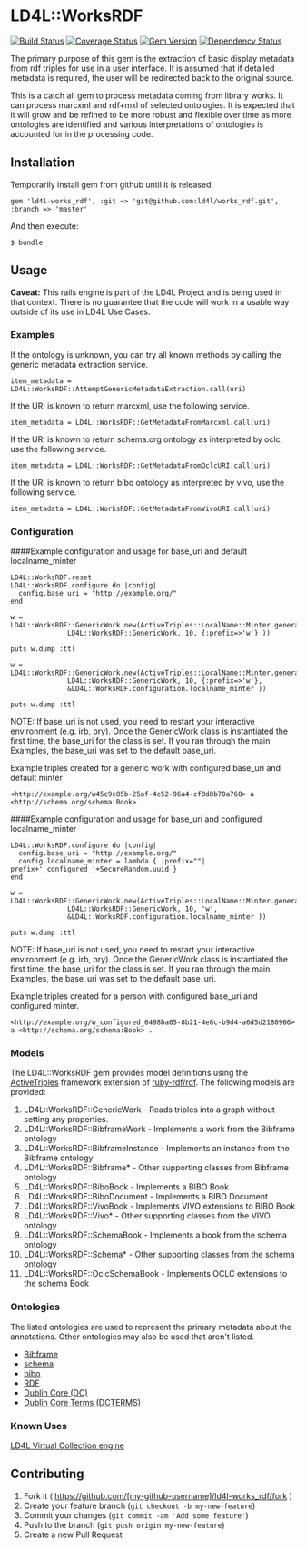 # LD4L::WorksRDF

[![Build Status](https://travis-ci.org/ld4l/works_rdf.png?branch=master)](https://travis-ci.org/ld4l/works_rdf) 
[![Coverage Status](https://coveralls.io/repos/ld4l/works_rdf/badge.png?branch=master)](https://coveralls.io/r/ld4l/works_rdf?branch=master)
[![Gem Version](https://badge.fury.io/rb/ld4l-works_rdf.svg)](http://badge.fury.io/rb/ld4l-works_rdf)
[![Dependency Status](https://www.versioneye.com/ruby/ld4l-works_rdf/0.0.4/badge.svg)](https://www.versioneye.com/ruby/ld4l-works_rdf/0.0.4)


The primary purpose of this gem is the extraction of basic display metadata from rdf triples for use
in a user interface.  It is assumed that if detailed metadata is required, the user will be redirected 
back to the original source.

This is a catch all gem to process metadata coming from library works.  It can process marcxml and rdf+mxl 
of selected ontologies.  It is expected that it will grow and be refined to be more robust and flexible 
over time as more ontologies are identified and various interpretations of ontologies is accounted for in
the processing code.

## Installation


Temporarily install gem from github until it is released.

```
gem 'ld4l-works_rdf', :git => 'git@github.com:ld4l/works_rdf.git', :branch => 'master'
```

<!-- Add this line to your application's Gemfile: -->
<!--
```
gem 'ld4l-works_rdf'
```
-->

And then execute:

    $ bundle
<!--
Or install it yourself as:

    $ gem install ld4l-works_rdf
-->

## Usage

**Caveat:** This rails engine is part of the LD4L Project and is being used in that context.  There is no guarantee 
that the code will work in a usable way outside of its use in LD4L Use Cases.


### Examples

If the ontology is unknown, you can try all known methods by calling the generic metadata extraction service.
```
item_metadata = LD4L::WorksRDF::AttemptGenericMetadataExtraction.call(uri)
```

If the URI is known to return marcxml, use the following service.
```
item_metadata = LD4L::WorksRDF::GetMetadataFromMarcxml.call(uri)
```

If the URI is known to return schema.org ontology as interpreted by oclc, use the following service.
```
item_metadata = LD4L::WorksRDF::GetMetadataFromOclcURI.call(uri)
```

If the URI is known to return bibo ontology as interpreted by vivo, use the following service.
```
item_metadata = LD4L::WorksRDF::GetMetadataFromVivoURI.call(uri)
```

### Configuration

####Example configuration and usage for base_uri and default localname_minter
```
LD4L::WorksRDF.reset
LD4L::WorksRDF.configure do |config|
  config.base_uri = "http://example.org/"
end

w = LD4L::WorksRDF::GenericWork.new(ActiveTriples::LocalName::Minter.generate_local_name(
              LD4L::WorksRDF::GenericWork, 10, {:prefix=>'w'} ))

puts w.dump :ttl

w = LD4L::WorksRDF::GenericWork.new(ActiveTriples::LocalName::Minter.generate_local_name(
              LD4L::WorksRDF::GenericWork, 10, {:prefix=>'w'},
              &LD4L::WorksRDF.configuration.localname_minter ))

puts w.dump :ttl
```
NOTE: If base_uri is not used, you need to restart your interactive environment (e.g. irb, pry).  Once the 
  GenericWork class is instantiated the first time, the base_uri for the class is set.  If you ran
  through the main Examples, the base_uri was set to the default base_uri.


Example triples created for a generic work with configured base_uri and default minter
```
<http://example.org/w45c9c85b-25af-4c52-96a4-cf0d8b70a768> a <http://schema.org/schema:Book> .
```

####Example configuration and usage for base_uri and configured localname_minter
```
LD4L::WorksRDF.configure do |config|
  config.base_uri = "http://example.org/"
  config.localname_minter = lambda { |prefix=""| prefix+'_configured_'+SecureRandom.uuid }
end

w = LD4L::WorksRDF::GenericWork.new(ActiveTriples::LocalName::Minter.generate_local_name(
              LD4L::WorksRDF::GenericWork, 10, 'w',
              &LD4L::WorksRDF.configuration.localname_minter ))

puts w.dump :ttl
```
NOTE: If base_uri is not used, you need to restart your interactive environment (e.g. irb, pry).  Once the 
  GenericWork class is instantiated the first time, the base_uri for the class is set.  If you ran
  through the main Examples, the base_uri was set to the default base_uri.


Example triples created for a person with configured base_uri and configured minter.
```
<http://example.org/w_configured_6498ba05-8b21-4e8c-b9d4-a6d5d2180966> a <http://schema.org/schema:Book> .
```

### Models

The LD4L::WorksRDF gem provides model definitions using the 
[ActiveTriples](https://github.com/ActiveTriples/ActiveTriples) framework extension of 
[ruby-rdf/rdf](https://github.com/ruby-rdf/rdf).  The following models are provided:

1. LD4L::WorksRDF::GenericWork - Reads triples into a graph without setting any properties.
1. LD4L::WorksRDF::BibframeWork - Implements a work from the Bibframe ontology
1. LD4L::WorksRDF::BibframeInstance - Implements an instance from the Bibframe ontology
1. LD4L::WorksRDF::Bibframe* - Other supporting classes from Bibframe ontology
1. LD4L::WorksRDF::BiboBook - Implements a BIBO Book
1. LD4L::WorksRDF::BiboDocument - Implements a BIBO Document
1. LD4L::WorksRDF::VivoBook - Implements VIVO extensions to BIBO Book
1. LD4L::WorksRDF::Vivo* - Other supporting classes from the VIVO ontology
1. LD4L::WorksRDF::SchemaBook - Implements a book from the schema ontology
1. LD4L::WorksRDF::Schema* - Other supporting classes from the schema ontology
1. LD4L::WorksRDF::OclcSchemaBook - Implements OCLC extensions to the schema Book

### Ontologies

The listed ontologies are used to represent the primary metadata about the annotations.
Other ontologies may also be used that aren't listed.
 
* [Bibframe](http://www.loc.gov/bibframe/)
* [schema](schema.org)
* [bibo](http://bibliontology.com/bibo/bibo.php#)
* [RDF](http://www.w3.org/TR/rdf-syntax-grammar/)
* [Dublin Core (DC)](http://dublincore.org/documents/dces/)
* [Dublin Core Terms (DCTERMS)](http://dublincore.org/documents/dcmi-terms/)


### Known Uses

[LD4L Virtual Collection engine](https://github.com/ld4l/ld4l_virtual_collection)

## Contributing

1. Fork it ( https://github.com/[my-github-username]/ld4l-works_rdf/fork )
2. Create your feature branch (`git checkout -b my-new-feature`)
3. Commit your changes (`git commit -am 'Add some feature'`)
4. Push to the branch (`git push origin my-new-feature`)
5. Create a new Pull Request

